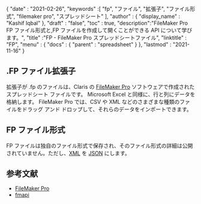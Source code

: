 {
  "date" : "2021-02-26",
  "keywords" :[ "fp", "ファイル", "拡張子", "ファイル形式", "filemaker pro", "スプレッドシート" ],
  "author" : {
    "display_name" : "Kashif Iqbal"
},
  "draft" : "false",
  "toc" : true,
  "description":"FileMaker Pro FP ファイル形式と,FP ファイルを作成して開くことができる API について学びます。",
  "title" :"FP - FileMaker Pro スプレッドシートファイル",
  "linktitle" : "FP",
  "menu" : {
    "docs" : {
      "parent" : "spreadsheet"
}
},
  "lastmod" : "2021-11-16"
}

## .FP ファイル拡張子

拡張子が .fp のファイルは、Claris の [FileMaker Pro](https://www.claris.com/filemaker/) ソフトウェアで作成されたスプレッドシート ファイルです。 Microsoft Excel と同様に、行と列にデータを格納します。 FileMaker Pro では、CSV や XML などのさまざまな種類のファイルをドラッグ アンド ドロップして、それらのデータをインポートできます。

## FP ファイル形式

FP ファイルは独自のファイル形式で保存され、そのファイル形式の詳細は公開されていません。ただし、[XML](/web/xml/ ) を [JSON](/web/json/) にします。

## 参考文献

* [FileMaker Pro](https://www.claris.com/filemaker/)
* [fmapi](https://github.com/stevenwhitespacesystems/fm-xml2json)

